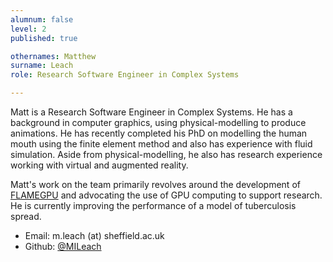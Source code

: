 ```yaml
---
alumnum: false
level: 2
published: true

othernames: Matthew
surname: Leach
role: Research Software Engineer in Complex Systems

---
```


Matt is a Research Software Engineer in Complex Systems.
He has a background in computer graphics, using physical-modelling to produce animations. He has recently completed his PhD on modelling the human mouth using the finite element method and also has experience with fluid simulation. Aside from physical-modelling, he also has research experience working with virtual and augmented reality.

Matt's work on the team primarily revolves around the development of [FLAMEGPU](http://www.flamegpu.com/) and advocating the use of GPU computing to support research. 
He is currently improving the performance of a model of tuberculosis spread.


* Email: m.leach (at) sheffield.ac.uk
* Github: [@MILeach](https://github.com/MILeach)
